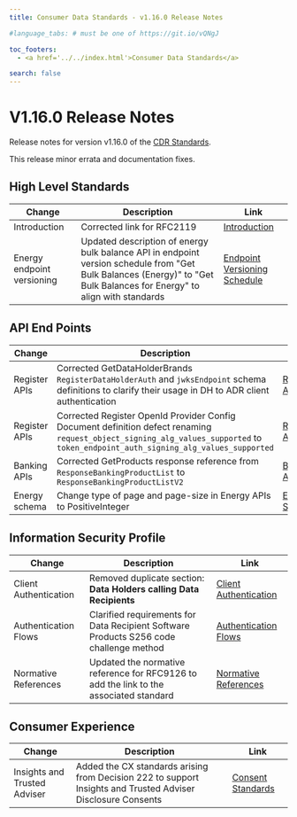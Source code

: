 ```yaml
---
title: Consumer Data Standards - v1.16.0 Release Notes

#language_tabs: # must be one of https://git.io/vQNgJ

toc_footers:
  - <a href='../../index.html'>Consumer Data Standards</a>

search: false
---
```


# V1.16.0 Release Notes
Release notes for version v1.16.0 of the [CDR Standards](../../index.html).

This release minor errata and documentation fixes.

## High Level Standards

|Change|Description|Link|
|------|-----------|----|
| Introduction | Corrected link for RFC2119 | [Introduction](../../#introduction) |
| Energy endpoint versioning | Updated description of energy bulk balance API in endpoint version schedule from "Get Bulk Balances (Energy)" to "Get Bulk Balances for Energy" to align with standards | [Endpoint Versioning Schedule](../endpoint-version-schedule/)


## API End Points

|Change|Description|Link|
|------|-----------|----|
| Register APIs | Corrected GetDataHolderBrands `RegisterDataHolderAuth` and `jwksEndpoint` schema definitions to clarify their usage in DH to ADR client authentication | [Register APIs](../../#register-apis)|
| Register APIs | Corrected Register OpenId Provider Config Document definition defect renaming `request_object_signing_alg_values_supported` to `token_endpoint_auth_signing_alg_values_supported` | [Register APIs](../../#register-apis)|
| Banking APIs | Corrected GetProducts response reference from `ResponseBankingProductList` to `ResponseBankingProductListV2` | [Banking APIs](../../#banking-apis)|
| Energy schema | Change type of page and page-size in Energy APIs to PositiveInteger | [Energy Schema](../../#energy-apis) |


## Information Security Profile

|Change|Description|Link|
|------|-----------|----|
| Client Authentication | Removed duplicate section: **Data Holders calling Data Recipients** | [Client Authentication](../../#client-authentication)|
| Authentication Flows | Clarified requirements for Data Recipient Software Products S256 code challenge method | [Authentication Flows](../../#authentication-flows) |
| Normative References | Updated the normative reference for RFC9126 to add the link to the associated standard |  [Normative References](../../#normative-references) |


## Consumer Experience

|Change|Description|Link|
|------|-----------|----|
| Insights and Trusted Adviser | Added the CX standards arising from Decision 222 to support Insights and Trusted Adviser Disclosure Consents | [Consent Standards](../../#consent-standards)|

